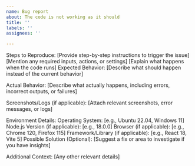 ```yaml
---
name: Bug report
about: The code is not working as it should
title: ''
labels: ''
assignees: ''

---
```


Steps to Reproduce:
[Provide step-by-step instructions to trigger the issue]
[Mention any required inputs, actions, or settings]
[Explain what happens when the code runs]
Expected Behavior:
[Describe what should happen instead of the current behavior]

Actual Behavior:
[Describe what actually happens, including errors, incorrect outputs, or failures]

Screenshots/Logs (if applicable):
[Attach relevant screenshots, error messages, or logs]

Environment Details:
Operating System: [e.g., Ubuntu 22.04, Windows 11]
Node.js Version (if applicable): [e.g., 18.0.0]
Browser (if applicable): [e.g., Chrome 120, Firefox 115]
Framework/Library (if applicable): [e.g., React 18, Vite 5]
Possible Solution (Optional):
[Suggest a fix or area to investigate if you have insights]

Additional Context:
[Any other relevant details]
